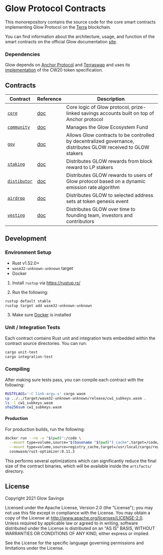 # Glow Protocol Contracts

This monorepository contains the source code for the core smart contracts implementing Glow Protocol on the [Terra](https://terra.money) blockchain.

You can find information about the architecture, usage, and function of the smart contracts on the official Glow documentation [site](https://docs.joinglow.com/contracts/architecture).

### Dependencies

Glow depends on [Anchor Protocol](https://anchorprotocol.com) and [Terraswap](https://terraswap.io) and uses its [implementation](https://github.com/terraswap/terraswap) of the CW20 token specification.

## Contracts

| Contract                                            | Reference                                              | Description                                                                                                                        |
| --------------------------------------------------- | ------------------------------------------------------ | ---------------------------------------------------------------------------------------------------------------------------------- |
| [`core`](./contracts/core)  | [doc](https://docs.joinglow.com/contracts/collector) | Core logic of Glow protocol, prize-linked savings accounts built on top of Anchor protocol                                          |
| [`community`](../contracts/community) | [doc](https://docs.joinglow.com/contracts/community) | Manages the Glow Ecosystem Fund                                                                                                   |
| [`gov`](./contracts/gov)              | [doc](https://docs.joinglow.com/contracts/gov)       | Allows Glow contracts to be controlled by decentralized governance, distributes GLOW received to GLOW stakers |
| [`staking`](./contracts/staking)      | [doc](https://docs.joinglow.com/contracts/staking)   | Distributes GLOW rewards from block reward to LP stakers                                                                            |
| [`distibutor`](./contracts/distributor)      | [doc](https://joinglow.com/contracts/staking)   | Distributes GLOW rewards to users of Glow protocol based on a dynamic emission rate algorithm                                                                           |
| [`airdrop`](./contracts/airdrop)      | [doc](https://joinglow.com/contracts/staking)   | Distributes GLOW to selected address sets at token genesis event                                                                           |
| [`vesting`](./contracts/vesting)      | [doc](https://joinglow.com/contracts/staking)   | Distributes GLOW over time to founding team, investors and contributors                                                                        |

## Development

### Environment Setup

- Rust v1.52.0+
- `wasm32-unknown-unknown` target
- Docker

1. Install `rustup` via https://rustup.rs/

2. Run the following:

```sh
rustup default stable
rustup target add wasm32-unknown-unknown
```

3. Make sure [Docker](https://www.docker.com/) is installed

### Unit / Integration Tests

Each contract contains Rust unit and integration tests embedded within the contract source directories. You can run:

```sh
cargo unit-test
cargo integration-test
```

### Compiling

After making sure tests pass, you can compile each contract with the following:

```sh
RUSTFLAGS='-C link-arg=-s' cargo wasm
cp ../../target/wasm32-unknown-unknown/release/cw1_subkeys.wasm .
ls -l cw1_subkeys.wasm
sha256sum cw1_subkeys.wasm
```

#### Production

For production builds, run the following:

```sh
docker run --rm -v "$(pwd)":/code \
  --mount type=volume,source="$(basename "$(pwd)")_cache",target=/code/target \
  --mount type=volume,source=registry_cache,target=/usr/local/cargo/registry \
  cosmwasm/rust-optimizer:0.11.3
```

This performs several optimizations which can significantly reduce the final size of the contract binaries, which will be available inside the `artifacts/` directory.

## License

Copyright 2021 Glow Savings

Licensed under the Apache License, Version 2.0 (the "License"); you may not use this file except in compliance with the License. You may obtain a copy of the License at http://www.apache.org/licenses/LICENSE-2.0. Unless required by applicable law or agreed to in writing, software distributed under the License is distributed on an "AS IS" BASIS, WITHOUT WARRANTIES OR CONDITIONS OF ANY KIND, either express or implied.

See the License for the specific language governing permissions and limitations under the License.
